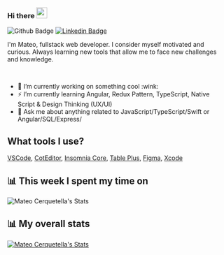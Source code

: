 ### Hi there <img src="https://media.giphy.com/media/hvRJCLFzcasrR4ia7z/giphy.gif" width="25px">
![Github Badge](https://img.shields.io/github/followers/mateocerquetella?label=Followers&style=social)
[![Linkedin Badge](https://img.shields.io/badge/-Mateo%20Cerquetella-blue?style=flat&logo=Linkedin&logoColor=white&link=https://www.linkedin.com/in/mateocerquetella/)](https://www.linkedin.com/in/mateocerquetella/)

<p>
  I'm Mateo, fullstack web developer. I consider myself motivated and curious. Always learning new tools that allow me to face new challenges and knowledge.
</p>
</br>
<ul>
  <li> 🔭 I’m currently working on something cool :wink:</li>
  <li> ⚡ I’m currently learning Angular, Redux Pattern, TypeScript, Native Script & Design Thinking (UX/UI)</li>
  <li> 💬 Ask me about anything related to JavaScript/TypeScript/Swift or Angular/SQL/Express/</li>
</ul>

<h2>What tools I use?</h2>
<p><a href="https://code.visualstudio.com">VSCode</a>, <a href="https://coteditor.com/">CotEditor</a>, <a href="https://insomnia.rest/download/">Insomnia Core</a>, <a href="https://tableplus.com">Table Plus</a>, <a href="https://www.figma.com">Figma</a>, <a href="https://developer.apple.com/xcode/">Xcode</a></p>

<h2>📊 This week I spent my time on</h2>
<img src="https://github-readme-stats-taupe-two.vercel.app/api/wakatime?username=09c4add0-183b-49f8-8579-24bb63c92e74&hide_title=true&hide_border=true&langs_count=5&layout=compact" alt="Mateo Cerquetella's Stats" >

<h2 align="left">📊 My overall stats</h2>
  <a href="https://github.com/MateoCerquetella">
    <img src="https://github-readme-stats.vercel.app/api?username=mateocerquetella&count_private=true&show_icons=true&hide_title=true&include_all_commits=true" alt="Mateo Cerquetella's Stats" >
    <br>
  </a>

